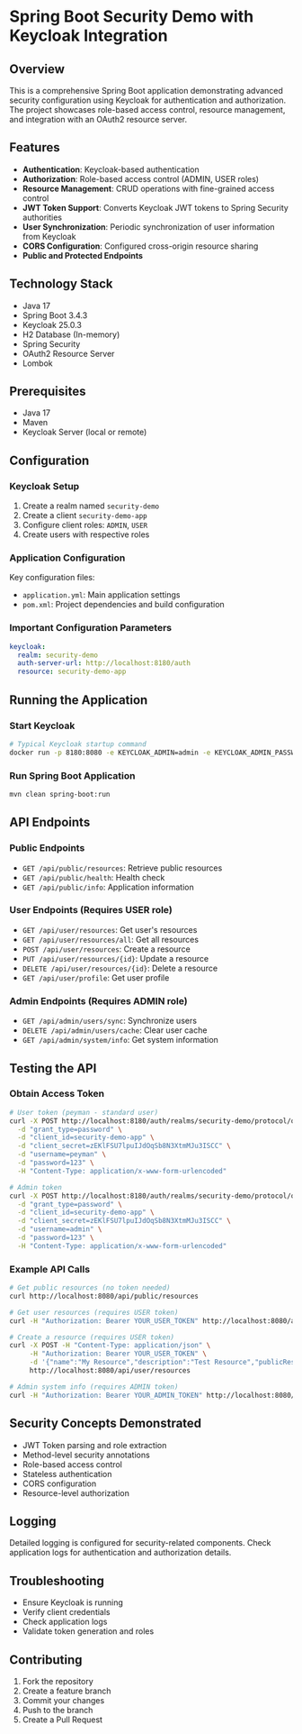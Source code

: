 # Spring Boot Security Demo with Keycloak Integration

## Overview

This is a comprehensive Spring Boot application demonstrating advanced security configuration using Keycloak for authentication and authorization. The project showcases role-based access control, resource management, and integration with an OAuth2 resource server.

## Features

- **Authentication**: Keycloak-based authentication
- **Authorization**: Role-based access control (ADMIN, USER roles)
- **Resource Management**: CRUD operations with fine-grained access control
- **JWT Token Support**: Converts Keycloak JWT tokens to Spring Security authorities
- **User Synchronization**: Periodic synchronization of user information from Keycloak
- **CORS Configuration**: Configured cross-origin resource sharing
- **Public and Protected Endpoints**

## Technology Stack

- Java 17
- Spring Boot 3.4.3
- Keycloak 25.0.3
- H2 Database (In-memory)
- Spring Security
- OAuth2 Resource Server
- Lombok

## Prerequisites

- Java 17
- Maven
- Keycloak Server (local or remote)

## Configuration

### Keycloak Setup

1. Create a realm named `security-demo`
2. Create a client `security-demo-app`
3. Configure client roles: `ADMIN`, `USER`
4. Create users with respective roles

### Application Configuration

Key configuration files:
- `application.yml`: Main application settings
- `pom.xml`: Project dependencies and build configuration

### Important Configuration Parameters

```yaml
keycloak:
  realm: security-demo
  auth-server-url: http://localhost:8180/auth
  resource: security-demo-app
```

## Running the Application

### Start Keycloak

```bash
# Typical Keycloak startup command
docker run -p 8180:8080 -e KEYCLOAK_ADMIN=admin -e KEYCLOAK_ADMIN_PASSWORD=admin quay.io/keycloak/keycloak:25.0.3 start-dev
```

### Run Spring Boot Application

```bash
mvn clean spring-boot:run
```

## API Endpoints

### Public Endpoints
- `GET /api/public/resources`: Retrieve public resources
- `GET /api/public/health`: Health check
- `GET /api/public/info`: Application information

### User Endpoints (Requires USER role)
- `GET /api/user/resources`: Get user's resources
- `GET /api/user/resources/all`: Get all resources
- `POST /api/user/resources`: Create a resource
- `PUT /api/user/resources/{id}`: Update a resource
- `DELETE /api/user/resources/{id}`: Delete a resource
- `GET /api/user/profile`: Get user profile

### Admin Endpoints (Requires ADMIN role)
- `GET /api/admin/users/sync`: Synchronize users
- `DELETE /api/admin/users/cache`: Clear user cache
- `GET /api/admin/system/info`: Get system information

## Testing the API

### Obtain Access Token

```bash
# User token (peyman - standard user)
curl -X POST http://localhost:8180/auth/realms/security-demo/protocol/openid-connect/token \
  -d "grant_type=password" \
  -d "client_id=security-demo-app" \
  -d "client_secret=zEKlFSU7lpuIJdOqSb8N3XtmMJu3ISCC" \
  -d "username=peyman" \
  -d "password=123" \
  -H "Content-Type: application/x-www-form-urlencoded"

# Admin token
curl -X POST http://localhost:8180/auth/realms/security-demo/protocol/openid-connect/token \
  -d "grant_type=password" \
  -d "client_id=security-demo-app" \
  -d "client_secret=zEKlFSU7lpuIJdOqSb8N3XtmMJu3ISCC" \
  -d "username=admin" \
  -d "password=123" \
  -H "Content-Type: application/x-www-form-urlencoded"
```

### Example API Calls

```bash
# Get public resources (no token needed)
curl http://localhost:8080/api/public/resources

# Get user resources (requires USER token)
curl -H "Authorization: Bearer YOUR_USER_TOKEN" http://localhost:8080/api/user/resources

# Create a resource (requires USER token)
curl -X POST -H "Content-Type: application/json" \
     -H "Authorization: Bearer YOUR_USER_TOKEN" \
     -d '{"name":"My Resource","description":"Test Resource","publicResource":false}' \
     http://localhost:8080/api/user/resources

# Admin system info (requires ADMIN token)
curl -H "Authorization: Bearer YOUR_ADMIN_TOKEN" http://localhost:8080/api/admin/system/info
```

## Security Concepts Demonstrated

- JWT Token parsing and role extraction
- Method-level security annotations
- Role-based access control
- Stateless authentication
- CORS configuration
- Resource-level authorization

## Logging

Detailed logging is configured for security-related components. Check application logs for authentication and authorization details.

## Troubleshooting

- Ensure Keycloak is running
- Verify client credentials
- Check application logs
- Validate token generation and roles

## Contributing

1. Fork the repository
2. Create a feature branch
3. Commit your changes
4. Push to the branch
5. Create a Pull Request
